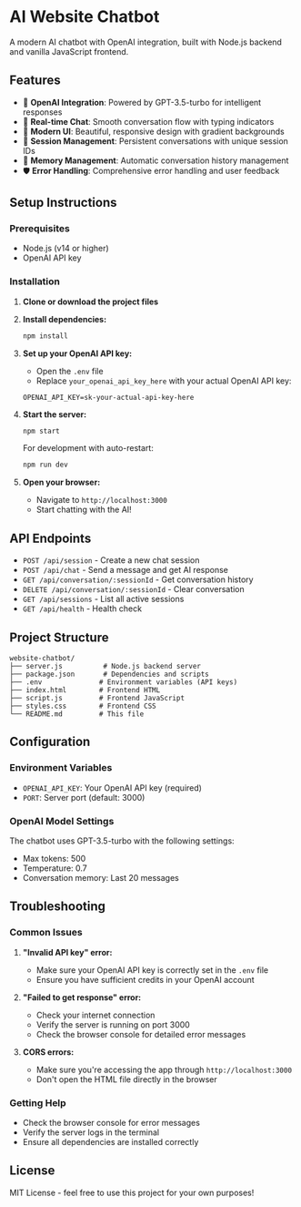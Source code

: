 # AI Website Chatbot

A modern AI chatbot with OpenAI integration, built with Node.js backend and vanilla JavaScript frontend.

## Features

- 🤖 **OpenAI Integration**: Powered by GPT-3.5-turbo for intelligent responses
- 💬 **Real-time Chat**: Smooth conversation flow with typing indicators
- 🎨 **Modern UI**: Beautiful, responsive design with gradient backgrounds
- 📝 **Session Management**: Persistent conversations with unique session IDs
- 🔄 **Memory Management**: Automatic conversation history management
- 🛡️ **Error Handling**: Comprehensive error handling and user feedback

## Setup Instructions

### Prerequisites

- Node.js (v14 or higher)
- OpenAI API key

### Installation

1. **Clone or download the project files**

2. **Install dependencies:**
   ```bash
   npm install
   ```

3. **Set up your OpenAI API key:**
   - Open the `.env` file
   - Replace `your_openai_api_key_here` with your actual OpenAI API key:
   ```
   OPENAI_API_KEY=sk-your-actual-api-key-here
   ```

4. **Start the server:**
   ```bash
   npm start
   ```
   
   For development with auto-restart:
   ```bash
   npm run dev
   ```

5. **Open your browser:**
   - Navigate to `http://localhost:3000`
   - Start chatting with the AI!

## API Endpoints

- `POST /api/session` - Create a new chat session
- `POST /api/chat` - Send a message and get AI response
- `GET /api/conversation/:sessionId` - Get conversation history
- `DELETE /api/conversation/:sessionId` - Clear conversation
- `GET /api/sessions` - List all active sessions
- `GET /api/health` - Health check

## Project Structure

```
website-chatbot/
├── server.js          # Node.js backend server
├── package.json       # Dependencies and scripts
├── .env              # Environment variables (API keys)
├── index.html        # Frontend HTML
├── script.js         # Frontend JavaScript
├── styles.css        # Frontend CSS
└── README.md         # This file
```

## Configuration

### Environment Variables

- `OPENAI_API_KEY`: Your OpenAI API key (required)
- `PORT`: Server port (default: 3000)

### OpenAI Model Settings

The chatbot uses GPT-3.5-turbo with the following settings:
- Max tokens: 500
- Temperature: 0.7
- Conversation memory: Last 20 messages

## Troubleshooting

### Common Issues

1. **"Invalid API key" error:**
   - Make sure your OpenAI API key is correctly set in the `.env` file
   - Ensure you have sufficient credits in your OpenAI account

2. **"Failed to get response" error:**
   - Check your internet connection
   - Verify the server is running on port 3000
   - Check the browser console for detailed error messages

3. **CORS errors:**
   - Make sure you're accessing the app through `http://localhost:3000`
   - Don't open the HTML file directly in the browser

### Getting Help

- Check the browser console for error messages
- Verify the server logs in the terminal
- Ensure all dependencies are installed correctly

## License

MIT License - feel free to use this project for your own purposes!
